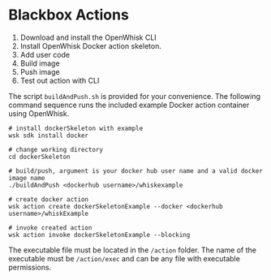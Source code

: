 Blackbox Actions
================

1. Download and install the OpenWhisk CLI
2. Install OpenWhisk Docker action skeleton.
3. Add user code
4. Build image
5. Push image
6. Test out action with CLI

The script `buildAndPush.sh` is provided for your convenience. The following command sequence
runs the included example Docker action container using OpenWhisk.

```
# install dockerSkeleton with example
wsk sdk install docker

# change working directory
cd dockerSkeleton

# build/push, argument is your docker hub user name and a valid docker image name
./buildAndPush <dockerhub username>/whiskexample

# create docker action
wsk action create dockerSkeletonExample --docker <dockerhub username>/whiskExample

# invoke created action
wsk action invoke dockerSkeletonExample --blocking
```

The executable file must be located in the `/action` folder.
The name of the executable must be `/action/exec` and can be any file with executable permissions.
